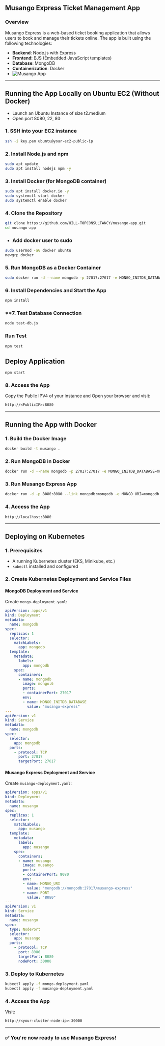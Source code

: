 ## **Musango Express Ticket Management App**

### **Overview**
Musango Express is a web-based ticket booking application that allows users to book and manage their tickets online. The app is built using the following technologies:
- **Backend**: Node.js with Express
- **Frontend**: EJS (Embedded JavaScript templates)
- **Database**: MongoDB
- **Containerization**: Docker
- ![Musango App](Capture.PNG)

---

## **Running the App Locally on Ubuntu EC2 (Without Docker)**
- Launch an Ubuntu Instance of size t2.medium
- Open port 8080, 22, 80

### **1. SSH into your EC2 instance**
```bash
ssh -i key.pem ubuntu@your-ec2-public-ip
```

### **2. Install Node.js and npm**
```bash
sudo apt update
sudo apt install nodejs npm -y
```

### **3. Install Docker (for MongoDB container)**
```bash
sudo apt install docker.io -y
sudo systemctl start docker
sudo systemctl enable docker
```

### **4. Clone the Repository**
```bash
git clone https://github.com/HILL-TOPCONSULTANCY/musango-app.git
cd musango-app
```
- ### Add docker user to sudo
```bash
sudo usermod -aG docker ubuntu
newgrp docker
```

### **5. Run MongoDB as a Docker Container**
```bash
sudo docker run -d --name mongodb -p 27017:27017 -e MONGO_INITDB_DATABASE=musango-express mongo:6
```

### **6. Install Dependencies and Start the App**
```bash
npm install
```
### **7. Test Database Connection
```bash
node test-db.js
```
### Run Test
```bash
npm test
```
## Deploy Application
```bash
npm start
```
### **8. Access the App**
Copy the Public IPV4 of your instance and Open your browser and visit:
```
http://<PublicIP>:8080
```

---

## **Running the App with Docker**

### **1. Build the Docker Image**
```bash
docker build -t musango .
```

### **2. Run MongoDB in Docker**
```bash
docker run -d --name mongodb -p 27017:27017 -e MONGO_INITDB_DATABASE=musango-express mongo:6
```

### **3. Run Musango Express App**
```bash
docker run -d -p 8080:8080 --link mongodb:mongodb -e MONGO_URI=mongodb://mongodb:27017/musango-express musango
```

### **4. Access the App**
```
http://localhost:8080
```

---

## **Deploying on Kubernetes**

### **1. Prerequisites**
- A running Kubernetes cluster (EKS, Minikube, etc.)
- `kubectl` installed and configured

### **2. Create Kubernetes Deployment and Service Files**

#### **MongoDB Deployment and Service**
Create `mongo-deployment.yaml`:
```yaml
apiVersion: apps/v1
kind: Deployment
metadata:
  name: mongodb
spec:
  replicas: 1
  selector:
    matchLabels:
      app: mongodb
  template:
    metadata:
      labels:
        app: mongodb
    spec:
      containers:
      - name: mongodb
        image: mongo:6
        ports:
        - containerPort: 27017
        env:
        - name: MONGO_INITDB_DATABASE
          value: "musango-express"
---
apiVersion: v1
kind: Service
metadata:
  name: mongodb
spec:
  selector:
    app: mongodb
  ports:
    - protocol: TCP
      port: 27017
      targetPort: 27017
```

#### **Musango Express Deployment and Service**
Create `musango-deployment.yaml`:
```yaml
apiVersion: apps/v1
kind: Deployment
metadata:
  name: musango
spec:
  replicas: 1
  selector:
    matchLabels:
      app: musango
  template:
    metadata:
      labels:
        app: musango
    spec:
      containers:
      - name: musango
        image: musango
        ports:
        - containerPort: 8080
        env:
        - name: MONGO_URI
          value: "mongodb://mongodb:27017/musango-express"
        - name: PORT
          value: "8080"
---
apiVersion: v1
kind: Service
metadata:
  name: musango
spec:
  type: NodePort
  selector:
    app: musango
  ports:
    - protocol: TCP
      port: 8080
      targetPort: 8080
      nodePort: 30000
```

### **3. Deploy to Kubernetes**
```bash
kubectl apply -f mongo-deployment.yaml
kubectl apply -f musango-deployment.yaml
```

### **4. Access the App**
Visit:
```
http://<your-cluster-node-ip>:30000
```

---

### ✅ You're now ready to use Musango Express!

